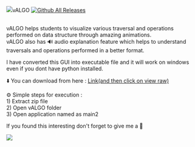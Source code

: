 
<span float="left"><img src="https://github.com/sailee14032000/vALGO/blob/main/logos/png/mimg4.png"><span class="name">vALGO</span></span>
[![Github All Releases](https://img.shields.io/github/downloads/sailee14032000/vALGO/total.svg)]()
<br>
<br>

<p>vALGO helps students to visualize various traversal and operations performed on data structure through amazing animations.<br>
vALGO also has 🔊 audio explanation feature which helps to understand traversals and operations performed in a better format.
</p>
<p>I have converted this GUI into executable file and it will work on windows even if you dont have python installed.</p>
<p>⬇️ You can download from here : <a href="https://github.com/sailee14032000/vALGO/blob/main/executable_file/vALGO.zip">Link(and then click on view raw)</a></p> 
<p>⚙️ Simple steps for execution : <br>
1) Extract zip file<br>
2) Open vALGO folder<br>
3) Open application named as main2</p>
<p>If you found this interesting don't forget to give me a 🌟</p>
<img src="https://github.com/sailee14032000/vALGO/blob/main/vALGO_GIF.gif">

